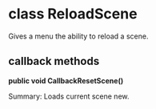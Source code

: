 # class ReloadScene

Gives a menu the ability to reload a scene.

## callback methods

**public void CallbackResetScene()**

Summary: Loads current scene new.
